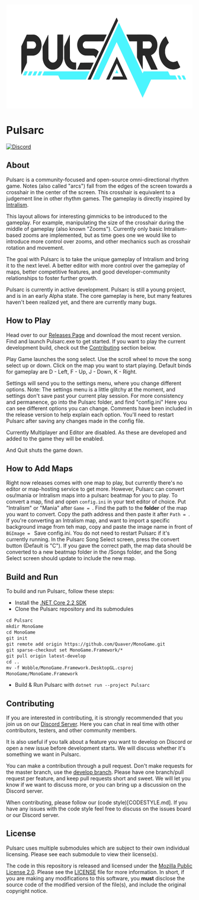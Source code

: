 <p align="center">
  <img width="626px" height="280px" src="assets/logo.png">
</p>

# Pulsarc
[![Discord](https://discordapp.com/api/guilds/486933399425122318/widget.png?style=shield)](https://discord.gg/SYfpvfJ)

## About
Pulsarc is a community-focused and open-source omni-directional rhythm game. Notes (also called "arcs") fall from the edges of the screen towards a crosshair in the center of the screen. This crosshair is equivalent to a judgement line in other rhythm games. The gameplay is directly inspired by [Intralism](https://store.steampowered.com/app/513510/Intralism/).

This layout allows for interesting gimmicks to be introduced to the gameplay. For example, manipulating the size of the crosshair during the middle of gameplay (also known "Zooms"). Currently only basic Intralism-based zooms are implemented, but as time goes one we would like to introduce more control over zooms, and other mechanics such as crosshair rotation and movement.

The goal with Pulsarc is to take the unique gameplay of Intralism and bring it to the next level. A better editor with more control over the gameplay of maps, better competitive features, and good developer-community relationships to foster further growth.

Pulsarc is currently in active development. Pulsarc is still a young project, and is in an early Alpha state. The core gameplay is here, but many features haven't been realized yet, and there are currently many bugs.

## How to Play
Head over to our [Releases Page](https://github.com/PulsarcGame/Pulsarc/releases) and download the most recent version. Find and launch Pulsarc.exe to get started. If you want to play the current development build, check out the [Contributing](README.md#contributing) section below.

Play Game launches the song select. Use the scroll wheel to move the song select up or down. Click on the map you want to start playing. Default binds for gameplay are D - Left, F - Up, J - Down, K - Right.

Settings will send you to the settings menu, where you change different options. Note: The settings menu is a little glitchy at the moment, and settings don't save past your current play session. For more consistency and permanence, go into the Pulsarc folder, and find "config.ini" Here you can see different options you can change. Comments have been included in the release version to help explain each option. You'll need to restart Pulsarc after saving any changes made in the config file.

Currently Multiplayer and Editor are disabled. As these are developed and added to the game they will be enabled.

And Quit shuts the game down.

## How to Add Maps
Right now releases comes with one map to play, but currently there's no editor or map-hosting service to get more. However, Pulsarc can convert osu!mania or Intralism maps into a pulsarc beatmap for you to play.
To convert a map, find and open ``config.ini`` in your text editor of choice. Put "Intralism" or "Mania" after ``Game = ``. Find the path to the __folder__ of the map you want to convert. Copy the path address and then paste it after ``Path = ``. If you're converting an Intralism map, and want to import a specific background image from teh map, copy and paste the image name in front of ``BGImage = `` Save config.ini. You do not need to restart Pulsarc if it's currently running. In the Pulsarc Song Select screen, press the convert button (Default is "C"). If you gave the correct path, the map data should be converted to a new beatmap folder in the /Songs folder, and the Song Select screen should update to include the new map.

## Build and Run
To build and run Pulsarc, follow these steps:
- Install the [.NET Core 2.2 SDK](https://dotnet.microsoft.com/download/dotnet-core/2.2)
- Clone the Pulsarc repository and its submodules 
```git clone --recurse-submodules https://github.com/rubiksmaster02/Pulsarc.git
cd Pulsarc
mkdir MonoGame
cd MonoGame
git init
git remote add origin https://github.com/Quaver/MonoGame.git
git sparse-checkout set MonoGame.Framework/*
git pull origin latest-develop
cd ..
mv -f Wobble/MonoGame.Framework.DesktopGL.csproj MonoGame/MonoGame.Framework

```
- Build & Run Pulsarc with `dotnet run --project Pulsarc`

## Contributing
If you are interested in contributing, it is strongly recommended that you join us on our [Discord Server](https://discord.gg/SYfpvfJ). Here you can chat in real time with other contributors, testers, and other community members. 

It is also useful if you talk about a feature you want to develop on Discord or open a new issue before development starts. We will discuss whether it's something we want in Pulsarc.

You can make a contribution through a pull request. Don't make requests for the master branch, use the [develop branch](https://github.com/PulsarcGame/Pulsarc). Please have one branch/pull request per feature, and keep pull requests short and sweet. We will let you know if we want to discuss more, or you can bring up a discussion on the Discord server.

When contributing, please follow our (code style)[CODESTYLE.md]. If you have any issues with the code style feel free to discuss on the issues board or our Discord server.

## License
Pulsarc uses multiple submodules which are subject to their own individual licensing. Please see each submodule to view their license(s).

The code in this repository is released and licensed under the [Mozilla Public License 2.0](LICENSE). Please see the [LICENSE](LICENSE) file for more information. In short, if you are making any modifications to this software, you **must** disclose the source code of the modified version of the file(s), and include the original copyright notice.
